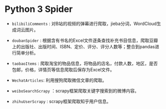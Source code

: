 # Python 3 Spider

* `bilibiliComments` : 对B站的视频的弹幕进行爬取，jieba分词，WordCloud生成词云图片。

* `doubanSpider` : 根据含有书名的Excel文件逐条查找补充书目信息，爬取豆瓣上的出版社、出版时间、ISBN、定价、评分、评分人数等；整合到pandas进行简单分析。

* `taobaoItems` : 爬取淘宝的物品信息，将物品的店名，付款人数，地区，是否包邮，价格，详情页等信息爬取后保存为Excel文件。
  
* `WechatArticles`: 利用搜狗爬取微信文章的爬取。
 
* `weiboSearchScrapy` ：scrapy框架爬取关键字搜索到的微博内容。

* `zhihuUserScrapy` : scrapy框架爬取知乎用户信息。
